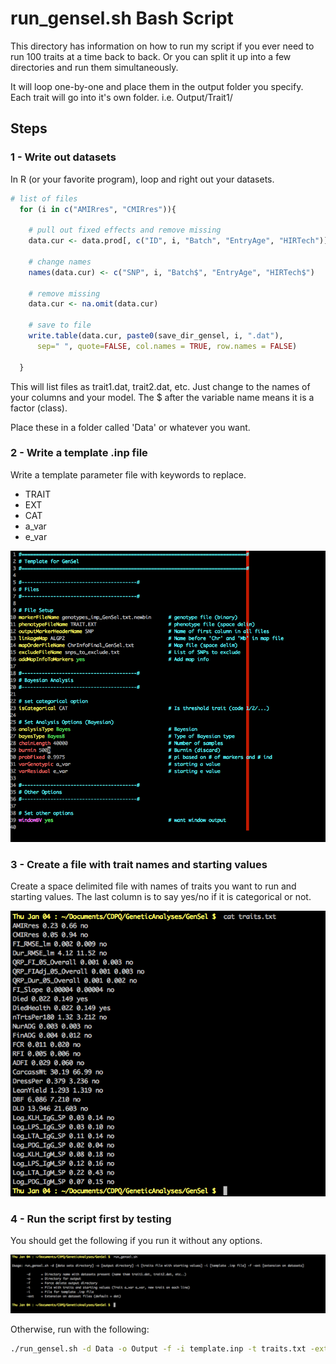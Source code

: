 # run_gensel.sh Bash Script

This directory has information on how to run my script if you 
ever need to run 100 traits at a time back to back. Or you can split 
it up into a few directories and run them simultaneously. 

It will loop one-by-one and place them in the output folder you
specify. Each trait will go into it's own folder. i.e. 
Output/Trait1/

## Steps

### 1 - Write out datasets

In R (or your favorite program), loop and right out your datasets. 

```R
# list of files
  for (i in c("AMIRres", "CMIRres")){
   
    # pull out fixed effects and remove missing
    data.cur <- data.prod[, c("ID", i, "Batch", "EntryAge", "HIRTech")]
    
    # change names
    names(data.cur) <- c("SNP", i, "Batch$", "EntryAge", "HIRTech$")
    
    # remove missing
    data.cur <- na.omit(data.cur)
    
    # save to file
    write.table(data.cur, paste0(save_dir_gensel, i, ".dat"), 
      sep=" ", quote=FALSE, col.names = TRUE, row.names = FALSE)
    
  }

```

This will list files as trait1.dat, trait2.dat, etc. Just change 
to the names of your columns and your model. The $ after the 
variable name means it is a factor (class). 

Place these in a folder called 'Data' or whatever you want. 

### 2 - Write a template .inp file

Write a template parameter file with keywords to replace. 
* TRAIT
* EXT
* CAT
* a_var
* e_var

![Screenshot of Parameter File](/Bash_Script/Screenshots/template.png?raw=true "Parameter file example in vim")

### 3 - Create a file with trait names and starting values

Create a space delimited file with names of traits you want to 
run and starting values. The last column is to say yes/no if it is 
categorical or not. 

![Screenshot of Traits File](/Bash_Script/Screenshots/traits.png?raw=true "Traits file example")

### 4 - Run the script first by testing

You should get the following if you run it without any options. 

![Screenshot of Error](/Bash_Script/Screenshots/error.png?raw=true "Message example")

 Otherwise, run with the following:
 
 ```bash
./run_gensel.sh -d Data -o Output -f -i template.inp -t traits.txt -ext dat
 ```





